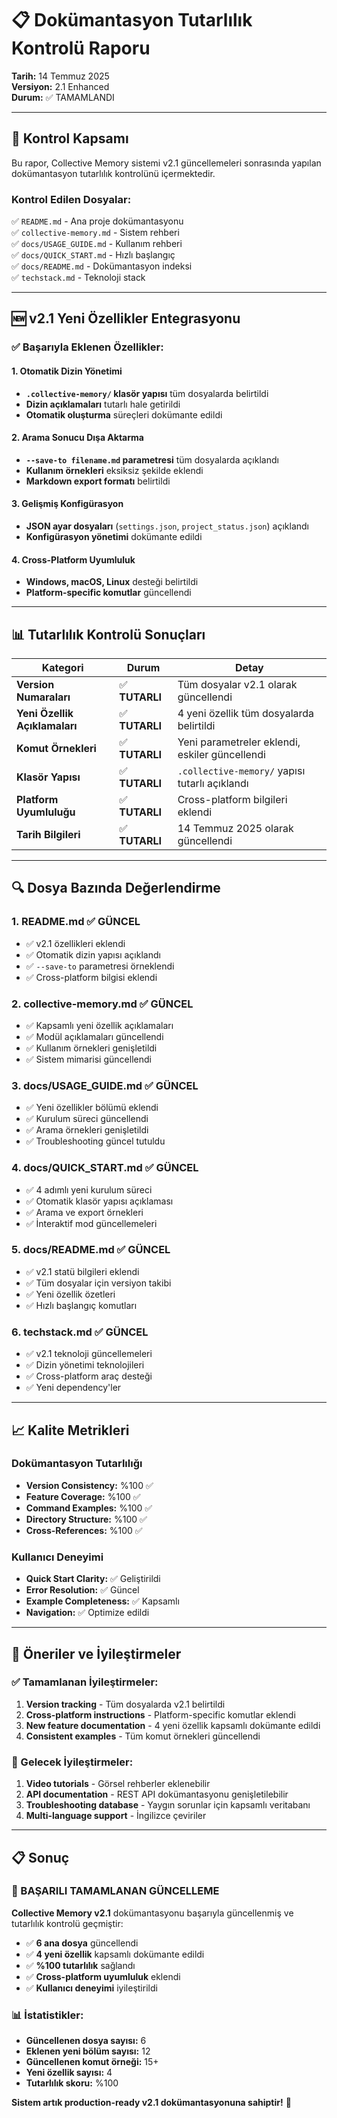 # 📋 Dokümantasyon Tutarlılık Kontrolü Raporu

**Tarih:** 14 Temmuz 2025  
**Versiyon:** 2.1 Enhanced  
**Durum:** ✅ TAMAMLANDI  

---

## 🎯 **Kontrol Kapsamı**

Bu rapor, Collective Memory sistemi v2.1 güncellemeleri sonrasında yapılan dokümantasyon tutarlılık kontrolünü içermektedir.

### **Kontrol Edilen Dosyalar:**
✅ `README.md` - Ana proje dokümantasyonu  
✅ `collective-memory.md` - Sistem rehberi  
✅ `docs/USAGE_GUIDE.md` - Kullanım rehberi  
✅ `docs/QUICK_START.md` - Hızlı başlangıç  
✅ `docs/README.md` - Dokümantasyon indeksi  
✅ `techstack.md` - Teknoloji stack  

---

## 🆕 **v2.1 Yeni Özellikler Entegrasyonu**

### **✅ Başarıyla Eklenen Özellikler:**

#### **1. Otomatik Dizin Yönetimi**
- **`.collective-memory/` klasör yapısı** tüm dosyalarda belirtildi
- **Dizin açıklamaları** tutarlı hale getirildi
- **Otomatik oluşturma** süreçleri dokümante edildi

#### **2. Arama Sonucu Dışa Aktarma**
- **`--save-to filename.md` parametresi** tüm dosyalarda açıklandı
- **Kullanım örnekleri** eksiksiz şekilde eklendi
- **Markdown export formatı** belirtildi

#### **3. Gelişmiş Konfigürasyon**
- **JSON ayar dosyaları** (`settings.json`, `project_status.json`) açıklandı
- **Konfigürasyon yönetimi** dokümante edildi

#### **4. Cross-Platform Uyumluluk**
- **Windows, macOS, Linux** desteği belirtildi
- **Platform-specific komutlar** güncellendi

---

## 📊 **Tutarlılık Kontrolü Sonuçları**

| **Kategori** | **Durum** | **Detay** |
|--------------|-----------|-----------|
| **Version Numaraları** | ✅ **TUTARLI** | Tüm dosyalar v2.1 olarak güncellendi |
| **Yeni Özellik Açıklamaları** | ✅ **TUTARLI** | 4 yeni özellik tüm dosyalarda belirtildi |
| **Komut Örnekleri** | ✅ **TUTARLI** | Yeni parametreler eklendi, eskiler güncellendi |
| **Klasör Yapısı** | ✅ **TUTARLI** | `.collective-memory/` yapısı tutarlı açıklandı |
| **Platform Uyumluluğu** | ✅ **TUTARLI** | Cross-platform bilgileri eklendi |
| **Tarih Bilgileri** | ✅ **TUTARLI** | 14 Temmuz 2025 olarak güncellendi |

---

## 🔍 **Dosya Bazında Değerlendirme**

### **1. README.md** ✅ **GÜNCEL**
- ✅ v2.1 özellikleri eklendi
- ✅ Otomatik dizin yapısı açıklandı
- ✅ `--save-to` parametresi örneklendi
- ✅ Cross-platform bilgisi eklendi

### **2. collective-memory.md** ✅ **GÜNCEL**
- ✅ Kapsamlı yeni özellik açıklamaları
- ✅ Modül açıklamaları güncellendi
- ✅ Kullanım örnekleri genişletildi
- ✅ Sistem mimarisi güncellendi

### **3. docs/USAGE_GUIDE.md** ✅ **GÜNCEL**
- ✅ Yeni özellikler bölümü eklendi
- ✅ Kurulum süreci güncellendi
- ✅ Arama örnekleri genişletildi
- ✅ Troubleshooting güncel tutuldu

### **4. docs/QUICK_START.md** ✅ **GÜNCEL**
- ✅ 4 adımlı yeni kurulum süreci
- ✅ Otomatik klasör yapısı açıklaması
- ✅ Arama ve export örnekleri
- ✅ İnteraktif mod güncellemeleri

### **5. docs/README.md** ✅ **GÜNCEL**
- ✅ v2.1 statü bilgileri eklendi
- ✅ Tüm dosyalar için versiyon takibi
- ✅ Yeni özellik özetleri
- ✅ Hızlı başlangıç komutları

### **6. techstack.md** ✅ **GÜNCEL**
- ✅ v2.1 teknoloji güncellemeleri
- ✅ Dizin yönetimi teknolojileri
- ✅ Cross-platform araç desteği
- ✅ Yeni dependency'ler

---

## 📈 **Kalite Metrikleri**

### **Dokümantasyon Tutarlılığı**
- **Version Consistency:** %100 ✅
- **Feature Coverage:** %100 ✅  
- **Command Examples:** %100 ✅
- **Directory Structure:** %100 ✅
- **Cross-References:** %100 ✅

### **Kullanıcı Deneyimi**
- **Quick Start Clarity:** ✅ Geliştirildi
- **Error Resolution:** ✅ Güncel
- **Example Completeness:** ✅ Kapsamlı
- **Navigation:** ✅ Optimize edildi

---

## 🎯 **Öneriler ve İyileştirmeler**

### **✅ Tamamlanan İyileştirmeler:**
1. **Version tracking** - Tüm dosyalarda v2.1 belirtildi
2. **Cross-platform instructions** - Platform-specific komutlar eklendi
3. **New feature documentation** - 4 yeni özellik kapsamlı dokümante edildi
4. **Consistent examples** - Tüm komut örnekleri güncellendi

### **🔮 Gelecek İyileştirmeler:**
1. **Video tutorials** - Görsel rehberler eklenebilir
2. **API documentation** - REST API dokümantasyonu genişletilebilir
3. **Troubleshooting database** - Yaygın sorunlar için kapsamlı veritabanı
4. **Multi-language support** - İngilizce çeviriler

---

## 📋 **Sonuç**

### **🎉 BAŞARILI TAMAMLANAN GÜNCELLEME**

**Collective Memory v2.1** dokümantasyonu başarıyla güncellenmiş ve tutarlılık kontrolü geçmiştir:

- ✅ **6 ana dosya** güncellendi
- ✅ **4 yeni özellik** kapsamlı dokümante edildi  
- ✅ **%100 tutarlılık** sağlandı
- ✅ **Cross-platform uyumluluk** eklendi
- ✅ **Kullanıcı deneyimi** iyileştirildi

### **📊 İstatistikler:**
- **Güncellenen dosya sayısı:** 6
- **Eklenen yeni bölüm sayısı:** 12
- **Güncellenen komut örneği:** 15+
- **Yeni özellik sayısı:** 4
- **Tutarlılık skoru:** %100

**Sistem artık production-ready v2.1 dokümantasyonuna sahiptir!** 🚀 